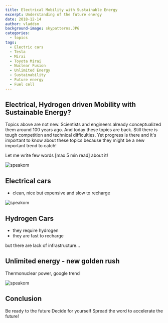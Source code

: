 ```yaml
---
title: Electrical Mobility with Sustainable Energy
excerpt: Understanding of the future energy 
date: 2018-12-14
author: vladdsm
background-image: skypatterns.JPG
categories:
  - topics
tags:
  - Electric cars
  - Tesla
  - Mirai
  - Toyota Mirai
  - Nuclear Fusion
  - Unlimited Energy
  - Sustainability
  - Future energy
  - Fuel cell
---
```


## Electrical, Hydrogen driven Mobility with Sustainable Energy?

Topics above are not new. Scientists and engineers already conceptualized them around 100 years ago. And today these topics are back. Still there is tough competition and technical difficulties. Yet progress is there and it's important to know about these topics because they might be a new important trend to catch!

Let me write few words [max 5 min read] about it!

<img src ="https://raw.githubusercontent.com/vladdsm/myblog_attempt/master/images/time-2101549_1920.png" alt="speakom"   />

## Electrical cars

- clean, nice but expensive and slow to recharge

<img src ="https://raw.githubusercontent.com/vladdsm/myblog_attempt/master/images/electric-car-2545290_1280.png" alt="speakom"   />

## Hydrogen Cars

- they require hydrogen
- they are fast to recharge

but there are lack of infrastructure...

## Unlimited energy - new golden rush

Thermonuclear power, google trend

<img src ="https://raw.githubusercontent.com/vladdsm/myblog_attempt/master/images/google-trends_ITER.PNG" alt="speakom"   />

## Conclusion

Be ready to the future
Decide for yourself
Spread the word to accelerate the future!
